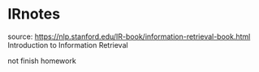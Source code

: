 # IRnotes


source: https://nlp.stanford.edu/IR-book/information-retrieval-book.html
Introduction to Information Retrieval

not finish homework
